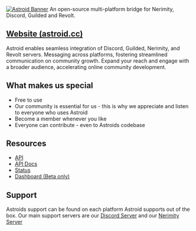 [![Astroid Banner](https://astroid.cc/assets/Astroid-banner.png)](https://astroid.cc/assets/Astroid-banner.png)
An open-source multi-platform bridge for Nerimity, Discord, Guilded and Revolt.

## [Website (astroid.cc)](https://astroid.cc)
Astroid enables seamless integration of Discord, Guilded, Nerimity, and Revolt servers. Messaging across platforms, fostering streamlined communication on community growth. Expand your reach and engage with a broader audience, accelerating online community development. 

## What makes us special
- Free to use
- Our community is essential for us - this is why we appreciate and listen to everyone who uses Astroid
- Become a member whenever you like
- Everyone can contribute - even to Astroids codebase

## Resources
- [API](https://api.astroid.cc)
- [API Docs](https://docs.astroid.cc)
- [Status](https://astroid.cc/status)
- [Dashboard (Beta only)](https://astroid.cc/dashboard)

## Support
Astroids support can be found on each platform Astroid supports out of the box. Our main support servers are our [Discord Server](https://discord.com/invite/zrES6Ve6Qw) and our [Nerimity Server](https://nerimity.com/i/fgE6q)
